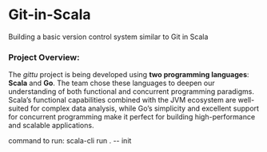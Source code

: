 # Git-in-Scala
Building a basic version control system similar to Git in Scala


### Project Overview:
The *gittu* project is being developed using **two programming languages**: **Scala** and **Go**. The team chose these languages to deepen our understanding of both functional and concurrent programming paradigms. Scala’s functional capabilities combined with the JVM ecosystem are well-suited for complex data analysis, while Go’s simplicity and excellent support for concurrent programming make it perfect for building high-performance and scalable applications.


command to run: scala-cli run . -- init